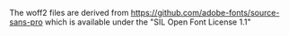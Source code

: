 The woff2 files are derived from https://github.com/adobe-fonts/source-sans-pro which
is available under the "SIL Open Font License 1.1"